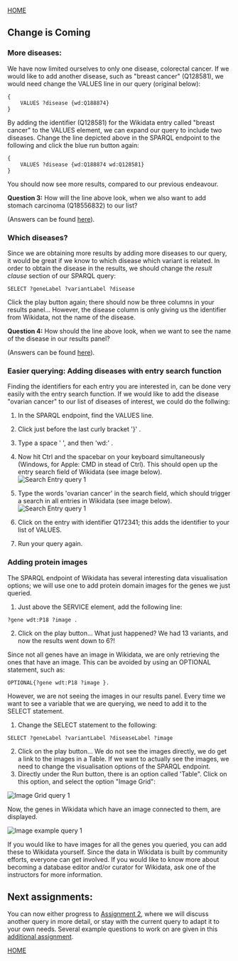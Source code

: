 [HOME](https://DeniseSl22.github.io/SPARQLTutorials/)

## Change is Coming 

### More diseases:
We have now limited ourselves to only one disease, colorectal cancer. If we would like to add another disease, such as "breast cancer" (Q128581), we would need change the VALUES line in our query (original below):

```sparql 
{ 
	VALUES ?disease {wd:Q188874}
}
```

By adding the identifier (Q128581) for the Wikidata entry called "breast cancer" to the VALUES element, we can expand our query to include two diseases. Change the line depicted above in the SPARQL endpoint to the following and click the blue run button again:

```sparql 
{ 
	VALUES ?disease {wd:Q188874 wd:Q128581}
}
```

You should now see more results, compared to our previous endeavour.

**Question 3:** How will the line above look, when we also want to add stomach carcinoma (Q18556832) to our list?

(Answers can be found [here](../Answers/AnswersAssignment1.md)). 

### Which diseases?
Since we are obtaining more results by adding more diseases to our query, it would be great if we know to which disease which variant is related. In order to obtain the disease in the results, we should change the _result clause_ section of our SPARQL query:

```sparql 
SELECT ?geneLabel ?variantLabel ?disease
```

Click the play button again; there should now be three columns in your results panel... However, the disease column is only giving us the identifier from Wikidata, not the name of the disease.

**Question 4:** How should the line above look, when we want to see the name of the disease in our results panel?

(Answers can be found [here](../Answers/AnswersAssignment1.md)). 

### Easier querying: Adding diseases with entry search function
Finding the identifiers for each entry you are interested in, can be done very easily with the entry search function. If we would like to add the disease "ovarian cancer" to our list of diseases of interest, we could do the follwing:
1. In the SPARQL endpoint, find the VALUES line.
1. Click just before the last curly bracket '}' .
1. Type a space ' ', and then 'wd:' .
1. Now hit Ctrl and the spacebar on your keyboard simultaneously (Windows, for Apple: CMD in stead of Ctrl).
This should open up the entry search field of Wikidata (see image below).
![Search Entry query 1](../Images/Search_Entry_Wikidata.jpg)

1. Type the words 'ovarian cancer' in the search field, which should trigger a search in all entries in Wikidata (see image below).
![Search Entry query 1](../Images/Search_Entry_Wikidata_Ovarian_Cancer.jpg)

1. Click on the entry with identifier Q172341; this adds the identifier to your list of VALUES.
1. Run your query again.

### Adding protein images
The SPARQL endpoint of Wikidata has several interesting data visualisation options; we will use one to add protein domain images for the genes we just queried.
1. Just above the SERVICE element, add the following line:

```SPARQL
?gene wdt:P18 ?image .
```
2. Click on the play button... What just happened? We had 13 variants, and now the results went down to 6?!

Since not all genes have an image in Wikidata, we are only retrieving the ones that have an image. This can be avoided by using an OPTIONAL statement, such as:
```SPARQL
OPTIONAL{?gene wdt:P18 ?image }.
```

However, we are not seeing the images in our results panel. Every time we want to see a variable that we are querying, we need to add it to the SELECT statement.
1. Change the SELECT statement to the following:
```SPARQL
SELECT ?geneLabel ?variantLabel ?diseaseLabel ?image
```
2. Click on the play button... We do not see the images directly, we do get a link to the images in a Table. If we want to actually see the images, we need to change the visualisation options of the SPARQL endpoint. 
3. Directly under the Run button, there is an option called 'Table". Click on this option, and select the option "Image Grid":

![Image Grid query 1](../Images/Image_grid_Wikidata.jpg)

Now, the genes in Wikidata which have an image connected to them, are displayed.

![Image example query 1](../Images/Images_genes_Wikidata.JPG)

If you would like to have images for all the genes you queried, you can add these to Wikidata yourself. Since the data in Wikidata is built by community efforts, everyone can get involved. If you would like to know more about becoming a database editor and/or curator for Wikidata, ask one of the instructors for more information.

## Next assignments:

You can now either progress to [Assignment 2](../Assignments/assignment2.md), where we will discuss another query in more detail, or stay with the current query to adapt it to your own needs. Several example questions to work on are given in this [additional assignment](../Assignments/assignment1D.md).

[HOME](https://DeniseSl22.github.io/SPARQLTutorials/)

